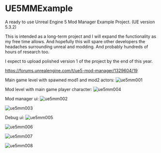 # UE5MMExample
A ready to use Unreal Engine 5 Mod Manager Example Project.
(UE version 5.3.2)

This is intended as a long-term project and I will expand the functionality as my free time allows. 
And hopefully this will spare other developers the headaches surrounding unreal and modding. 
And probably hundreds of hours of research too. 

I expect to upload polished version 1 of the project by the end of this year.

https://forums.unrealengine.com/t/ue5-mod-manager/1329604/19

Main game level with spawned mod1 and mod2 actors:
![ue5mm001](https://github.com/paterron/UE5MMExample/assets/144678263/cb5d2210-2566-40b1-8473-0697fd142a7e)

Mod level with main game player character:
![ue5mm004](https://github.com/paterron/UE5MMExample/assets/144678263/16a08e96-8fae-4649-98ce-e254063be06f)

Mod manager ui:
![ue5mm002](https://github.com/paterron/UE5MMExample/assets/144678263/a5816154-b285-4c57-8f19-fcdfbc3d95af)

![ue5mm003](https://github.com/paterron/UE5MMExample/assets/144678263/ea89e5f5-88de-48ab-87ae-3d1de75568ba)

Debug ui:
![ue5mm005](https://github.com/paterron/UE5MMExample/assets/144678263/9b112ade-282b-4bbc-b225-4ff73ab087de)

![ue5mm006](https://github.com/paterron/UE5MMExample/assets/144678263/311b03ab-b12c-4886-8417-c6e81b6899ab)

![ue5mm007](https://github.com/paterron/UE5MMExample/assets/144678263/deea16b7-b1fe-4c5e-a6a1-c8e15520aa77)

![ue5mm008](https://github.com/paterron/UE5MMExample/assets/144678263/4d7261bf-2012-41ba-8792-744313d66e0c)

